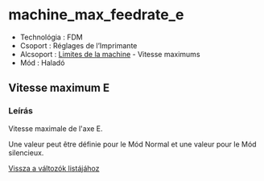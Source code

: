 # machine\_max\_feedrate\_e

* Technológia : FDM
* Csoport : Réglages de l’Imprimante
* Alcsoport : [Limites de la machine](../printer_settings/printer_settings.md#limites-de-la-machine) - Vitesse maximums
* Mód : Haladó

## Vitesse maximum E

### Leírás

Vitesse maximale de l'axe E.

Une valeur peut être définie pour le Mód Normal et une valeur pour le Mód silencieux.

[Vissza a változók listájához](variable_list.md)

